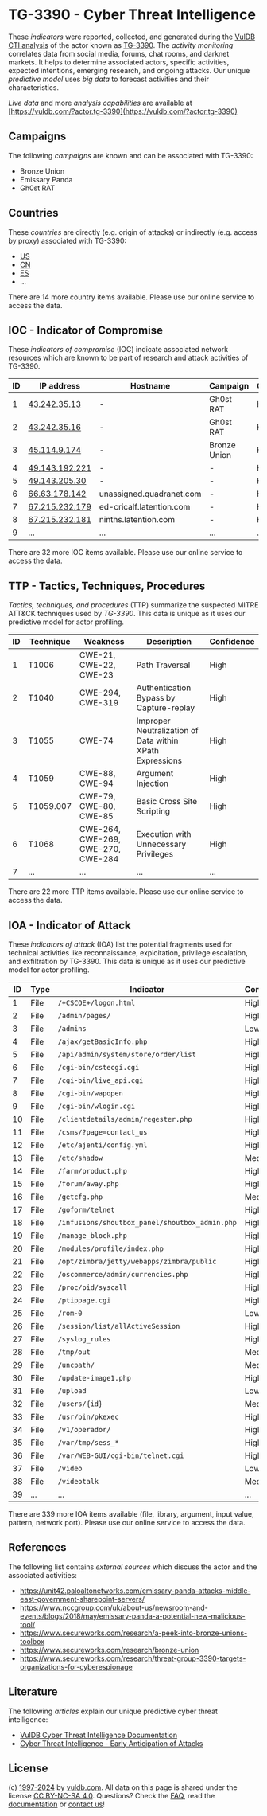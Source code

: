 # TG-3390 - Cyber Threat Intelligence

These _indicators_ were reported, collected, and generated during the [VulDB CTI analysis](https://vuldb.com/?kb.cti) of the actor known as [TG-3390](https://vuldb.com/?actor.tg-3390). The _activity monitoring_ correlates data from social media, forums, chat rooms, and darknet markets. It helps to determine associated actors, specific activities, expected intentions, emerging research, and ongoing attacks. Our unique _predictive model_ uses _big data_ to forecast activities and their characteristics.

_Live data_ and more _analysis capabilities_ are available at [https://vuldb.com/?actor.tg-3390](https://vuldb.com/?actor.tg-3390)

## Campaigns

The following _campaigns_ are known and can be associated with TG-3390:

* Bronze Union
* Emissary Panda
* Gh0st RAT

## Countries

These _countries_ are directly (e.g. origin of attacks) or indirectly (e.g. access by proxy) associated with TG-3390:

* [US](https://vuldb.com/?country.us)
* [CN](https://vuldb.com/?country.cn)
* [ES](https://vuldb.com/?country.es)
* ...

There are 14 more country items available. Please use our online service to access the data.

## IOC - Indicator of Compromise

These _indicators of compromise_ (IOC) indicate associated network resources which are known to be part of research and attack activities of TG-3390.

ID | IP address | Hostname | Campaign | Confidence
-- | ---------- | -------- | -------- | ----------
1 | [43.242.35.13](https://vuldb.com/?ip.43.242.35.13) | - | Gh0st RAT | High
2 | [43.242.35.16](https://vuldb.com/?ip.43.242.35.16) | - | Gh0st RAT | High
3 | [45.114.9.174](https://vuldb.com/?ip.45.114.9.174) | - | Bronze Union | High
4 | [49.143.192.221](https://vuldb.com/?ip.49.143.192.221) | - | - | High
5 | [49.143.205.30](https://vuldb.com/?ip.49.143.205.30) | - | - | High
6 | [66.63.178.142](https://vuldb.com/?ip.66.63.178.142) | unassigned.quadranet.com | - | High
7 | [67.215.232.179](https://vuldb.com/?ip.67.215.232.179) | ed-cricalf.latention.com | - | High
8 | [67.215.232.181](https://vuldb.com/?ip.67.215.232.181) | ninths.latention.com | - | High
9 | ... | ... | ... | ...

There are 32 more IOC items available. Please use our online service to access the data.

## TTP - Tactics, Techniques, Procedures

_Tactics, techniques, and procedures_ (TTP) summarize the suspected MITRE ATT&CK techniques used by _TG-3390_. This data is unique as it uses our predictive model for actor profiling.

ID | Technique | Weakness | Description | Confidence
-- | --------- | -------- | ----------- | ----------
1 | T1006 | CWE-21, CWE-22, CWE-23 | Path Traversal | High
2 | T1040 | CWE-294, CWE-319 | Authentication Bypass by Capture-replay | High
3 | T1055 | CWE-74 | Improper Neutralization of Data within XPath Expressions | High
4 | T1059 | CWE-88, CWE-94 | Argument Injection | High
5 | T1059.007 | CWE-79, CWE-80, CWE-85 | Basic Cross Site Scripting | High
6 | T1068 | CWE-264, CWE-269, CWE-270, CWE-284 | Execution with Unnecessary Privileges | High
7 | ... | ... | ... | ...

There are 22 more TTP items available. Please use our online service to access the data.

## IOA - Indicator of Attack

These _indicators of attack_ (IOA) list the potential fragments used for technical activities like reconnaissance, exploitation, privilege escalation, and exfiltration by TG-3390. This data is unique as it uses our predictive model for actor profiling.

ID | Type | Indicator | Confidence
-- | ---- | --------- | ----------
1 | File | `/+CSCOE+/logon.html` | High
2 | File | `/admin/pages/` | High
3 | File | `/admins` | Low
4 | File | `/ajax/getBasicInfo.php` | High
5 | File | `/api/admin/system/store/order/list` | High
6 | File | `/cgi-bin/cstecgi.cgi` | High
7 | File | `/cgi-bin/live_api.cgi` | High
8 | File | `/cgi-bin/wapopen` | High
9 | File | `/cgi-bin/wlogin.cgi` | High
10 | File | `/clientdetails/admin/regester.php` | High
11 | File | `/csms/?page=contact_us` | High
12 | File | `/etc/ajenti/config.yml` | High
13 | File | `/etc/shadow` | Medium
14 | File | `/farm/product.php` | High
15 | File | `/forum/away.php` | High
16 | File | `/getcfg.php` | Medium
17 | File | `/goform/telnet` | High
18 | File | `/infusions/shoutbox_panel/shoutbox_admin.php` | High
19 | File | `/manage_block.php` | High
20 | File | `/modules/profile/index.php` | High
21 | File | `/opt/zimbra/jetty/webapps/zimbra/public` | High
22 | File | `/oscommerce/admin/currencies.php` | High
23 | File | `/proc/pid/syscall` | High
24 | File | `/ptippage.cgi` | High
25 | File | `/rom-0` | Low
26 | File | `/session/list/allActiveSession` | High
27 | File | `/syslog_rules` | High
28 | File | `/tmp/out` | Medium
29 | File | `/uncpath/` | Medium
30 | File | `/update-image1.php` | High
31 | File | `/upload` | Low
32 | File | `/users/{id}` | Medium
33 | File | `/usr/bin/pkexec` | High
34 | File | `/v1/operador/` | High
35 | File | `/var/tmp/sess_*` | High
36 | File | `/var/WEB-GUI/cgi-bin/telnet.cgi` | High
37 | File | `/video` | Low
38 | File | `/videotalk` | Medium
39 | ... | ... | ...

There are 339 more IOA items available (file, library, argument, input value, pattern, network port). Please use our online service to access the data.

## References

The following list contains _external sources_ which discuss the actor and the associated activities:

* https://unit42.paloaltonetworks.com/emissary-panda-attacks-middle-east-government-sharepoint-servers/
* https://www.nccgroup.com/uk/about-us/newsroom-and-events/blogs/2018/may/emissary-panda-a-potential-new-malicious-tool/
* https://www.secureworks.com/research/a-peek-into-bronze-unions-toolbox
* https://www.secureworks.com/research/bronze-union
* https://www.secureworks.com/research/threat-group-3390-targets-organizations-for-cyberespionage

## Literature

The following _articles_ explain our unique predictive cyber threat intelligence:

* [VulDB Cyber Threat Intelligence Documentation](https://vuldb.com/?kb.cti)
* [Cyber Threat Intelligence - Early Anticipation of Attacks](https://www.scip.ch/en/?labs.20201022)

## License

(c) [1997-2024](https://vuldb.com/?kb.changelog) by [vuldb.com](https://vuldb.com/?kb.about). All data on this page is shared under the license [CC BY-NC-SA 4.0](https://creativecommons.org/licenses/by-nc-sa/4.0/). Questions? Check the [FAQ](https://vuldb.com/?kb.faq), read the [documentation](https://vuldb.com/?kb) or [contact us](https://vuldb.com/?contact)!
